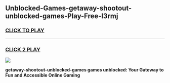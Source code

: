
## Unblocked-Games-getaway-shootout-unblocked-games-Play-Free-l3rmj
<h3>
<a href="https://premium76.site?title=getaway-shootout-unblocked-games&ref=21A">CLICK TO PLAY</a></h3>
<hr>

<h3>
<a href="https://premium76.site?title=getaway-shootout-unblocked-games&ref=21A">CLICK 2 PLAY</a>
  
</h3>

<a href="https://premium76.site?title=getaway-shootout-unblocked-games&ref=21A"><img src="https://clearcache.store/games.png"></a>


**getaway-shootout-unblocked-games games unblocked: Your Gateway to Fun and Accessible Online Gaming**
